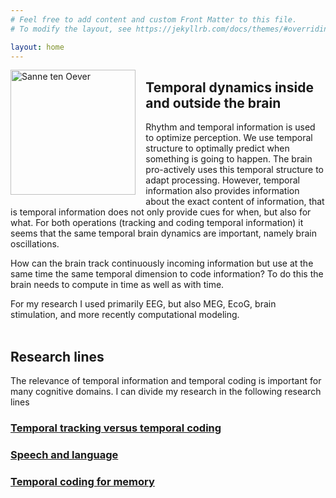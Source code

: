 ```yaml
---
# Feel free to add content and custom Front Matter to this file.
# To modify the layout, see https://jekyllrb.com/docs/themes/#overriding-theme-defaults

layout: home
---
```

<img src="{{ site.baseurl }}assets/images/pic_SO.jpg" title="Sanne ten Oever" alt="Sanne ten Oever" width="200" align=left style="padding-right:10pt; padding-bottom:10pt"/>

## Temporal dynamics inside and outside the brain

Rhythm and temporal information is used to optimize perception. We use temporal structure to optimally predict when something is going to happen. The brain pro-actively uses this temporal structure to adapt processing. However, temporal information also provides information about the exact content of information, that is temporal information does not only provide cues for when, but also for what. For both operations (tracking and coding temporal information) it seems that the same temporal brain dynamics are important, namely brain oscillations.

How can the brain track continuously incoming information but use at the same time the same temporal dimension to code information? To do this the brain needs to compute in time as well as  with time.

For my research I used primarily EEG, but also MEG, EcoG, brain stimulation, and more recently computational modeling.
<br><br>

## Research lines

The relevance of temporal information and temporal coding is important for many cognitive domains. I can divide my research in the following research lines
### [Temporal tracking versus temporal coding](/main/research/lines/2022/01/24/tracking-versus-coding.html)

### [Speech and language](/main/research/lines/2022/01/24/speech-and-language.html)

### [Temporal coding for memory](/main/research/lines/2022/01/24/coding-for-memory.html)

<br>
